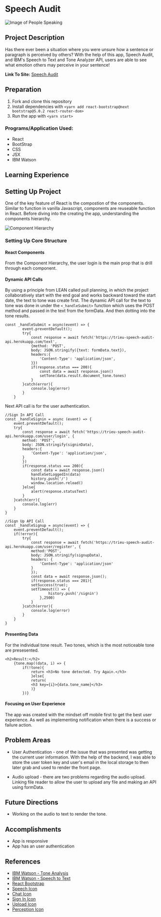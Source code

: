 # Speech Audit
![Image of People Speaking](https://image.flaticon.com/icons/png/512/1141/1141031.png)

## Project Description
Has there ever been a situation where you were unsure how a sentence or paragraph is perceived by others? With the help of this app, Speech Audit, and IBM's Speech to Text and Tone Analyzer API, users are able to see what emotion others may perceive in your sentence!

**Link To Site:** [Speech Audit](https://speechaudit.netlify.app/)

## Preparation
1. Fork and clone this repository
2. Install dependencies with `<yarn add react-bootstrap@next bootstrap@5.0.2 react-router-dom>`
3. Run the app with `<yarn start>`

### Programs/Application Used:
- React
- BootStrap
- CSS
- JSX
- IBM Watson

## Learning Experience


## Setting Up Project
One of the key feature of React is the compostion of the components. Similar to function in vanilla Javascript, components are reuseable function in React. Before diving into the creating the app, understanding the components hierarchy. 

![Component Hierarchy](https://media.git.generalassemb.ly/user/36270/files/43f8a500-f31a-11eb-8a5b-e4a77da3c50b)


### Setting Up Core Structure
#### React Components
From the Component Hierarchy, the user login is the main prop that is drill through each component. 

#### Dynamic API Calls
By using a principle from LEAN called pull planning, in which the project collaboratively start with the end goal and works backward toward the start date, the text to tone was create first. The dynamic API call for the text to tone was done in under the `<_handleSubmit>` function which uses the POST method and passed in the text from the formData. And then dotting into the tone results.

```JS
const _handleSubmit = async(event) => {
        event.preventDefault();
        try{
            const response = await fetch('https://trieu-speech-audit-api.herokuapp.com/text', 
            {method: 'POST', 
            body: JSON.stringify({text: formData.text}), 
            headers:{
                'Content-Type': 'application/json',
            }})
            if(response.status === 200){
                const data = await response.json()
                setTone(data.result.document_tone.tones)
            }
        }catch(error){
            console.log(error)
        }
    }
```

Next API call is for the user authentication. 

```JS
//Sign In API Call
const _handleSignin = async (event) => {
    event.preventDefault();
    try{
        const response = await fetch('https://trieu-speech-audit-api.herokuapp.com/user/login', {
        method: 'POST',
        body: JSON.stringify(signinData),
        headers:{
            'Content-Type': 'application/json',
        }
        })
        if(response.status === 200){
            const data = await response.json()
            handleSetLoggedIn(data)
            history.push('/')
            window.location.reload()
        }else{
            alert(response.statusText)
        }
    }catch(err){
        console.log(err)
    }
}
```

```JS
//Sign Up API Call
const _handleSignup = async(event) => {
    event.preventDefault();
    if(!error){
        try{
            const response = await fetch('https://trieu-speech-audit-api.herokuapp.com/user/register', {
            method:'POST',
            body: JSON.stringify(signupData),
            headers: {
                'Content-Type': 'application/json'
            }
            });
            const data = await response.json();
            if(response.status === 201){
            setSuccess(true);
            setTimeout(() => {
                    history.push('/signin')
                },2500)
            }
        }catch(error){
            console.log(error)
        }
    }
}
```

#### Presenting Data

For the individual tone result. Two tones, which is the most noticeable tone are presesented. 

```JS
<h2>Result:</h2>
    {tone.map((data, i) => {
        if(!tone){
            return <h3>No tone detected. Try Again.</h3>
            }else{ 
            return(
            <h3 key={i}>{data.tone_name}</h3>
            )}
        })}
```

#### Focusing on User Experience
The app was created with the mindset off mobile first to get the best user experience. As well as implementing notification when there is a success or failure action. 

## Problem Areas
- User Authentication - one of the issue that was presented was getting the current user information. With the help of the backend, I was able to store the user token key and user's email in the local storage to then later grab and used to render the front page. 

- Audio upload - there are two problems regarding the audio upload. Linking file reader to allow the user to upload any file and making an API using formData.
 
## Future Directions
- Working on the audio to text to render the tone. 

## Accomplishments
- App is responsive
- App has an user authentication

## References
- [IBM Watson - Tone Analysis](https://cloud.ibm.com/apidocs/tone-analyzer?code=node#data-handling)
- [IBM Watson - Speech to Text](https://cloud.ibm.com/apidocs/speech-to-text?code=node)
- [React Bootstrap](https://react-bootstrap.github.io/components/forms/)
- [Speech Icon](https://www.flaticon.com/free-icon/conversation_4359295?term=speech%20audit&page=1&position=2&page=1&position=2&related_id=4359295&origin=search)
- [Chat Icon](https://www.flaticon.com/free-icon/chat_1141031?term=speech&page=1&position=10&page=1&position=10&related_id=1141031&origin=search)
- [Sign In Icon](https://www.flaticon.com/free-icon/sign-in_908164?term=sign%20in&page=1&position=25&page=1&position=25&related_id=908164&origin=search)
- [Upload Icon](https://www.flaticon.com/free-icon/upload_3039527?term=upload&page=1&position=25&page=1&position=25&related_id=3039527&origin=search)
- [Perception Icon](https://www.flaticon.com/free-icon/opinion_5226377?term=perception&page=1&position=89&page=1&position=89&related_id=5226377&origin=search)


<!-- # Getting Started with Create React App

This project was bootstrapped with [Create React App](https://github.com/facebook/create-react-app).

## Available Scripts

In the project directory, you can run:

### `yarn start`

Runs the app in the development mode.\
Open [http://localhost:3000](http://localhost:3000) to view it in the browser.

The page will reload if you make edits.\
You will also see any lint errors in the console.

### `yarn test`

Launches the test runner in the interactive watch mode.\
See the section about [running tests](https://facebook.github.io/create-react-app/docs/running-tests) for more information.

### `yarn build`

Builds the app for production to the `build` folder.\
It correctly bundles React in production mode and optimizes the build for the best performance.

The build is minified and the filenames include the hashes.\
Your app is ready to be deployed!

See the section about [deployment](https://facebook.github.io/create-react-app/docs/deployment) for more information.

### `yarn eject`

**Note: this is a one-way operation. Once you `eject`, you can’t go back!**

If you aren’t satisfied with the build tool and configuration choices, you can `eject` at any time. This command will remove the single build dependency from your project.

Instead, it will copy all the configuration files and the transitive dependencies (webpack, Babel, ESLint, etc) right into your project so you have full control over them. All of the commands except `eject` will still work, but they will point to the copied scripts so you can tweak them. At this point you’re on your own.

You don’t have to ever use `eject`. The curated feature set is suitable for small and middle deployments, and you shouldn’t feel obligated to use this feature. However we understand that this tool wouldn’t be useful if you couldn’t customize it when you are ready for it.

## Learn More

You can learn more in the [Create React App documentation](https://facebook.github.io/create-react-app/docs/getting-started).

To learn React, check out the [React documentation](https://reactjs.org/).

### Code Splitting

This section has moved here: [https://facebook.github.io/create-react-app/docs/code-splitting](https://facebook.github.io/create-react-app/docs/code-splitting)

### Analyzing the Bundle Size

This section has moved here: [https://facebook.github.io/create-react-app/docs/analyzing-the-bundle-size](https://facebook.github.io/create-react-app/docs/analyzing-the-bundle-size)

### Making a Progressive Web App

This section has moved here: [https://facebook.github.io/create-react-app/docs/making-a-progressive-web-app](https://facebook.github.io/create-react-app/docs/making-a-progressive-web-app)

### Advanced Configuration

This section has moved here: [https://facebook.github.io/create-react-app/docs/advanced-configuration](https://facebook.github.io/create-react-app/docs/advanced-configuration)

### Deployment

This section has moved here: [https://facebook.github.io/create-react-app/docs/deployment](https://facebook.github.io/create-react-app/docs/deployment)

### `yarn build` fails to minify

This section has moved here: [https://facebook.github.io/create-react-app/docs/troubleshooting#npm-run-build-fails-to-minify](https://facebook.github.io/create-react-app/docs/troubleshooting#npm-run-build-fails-to-minify) -->
